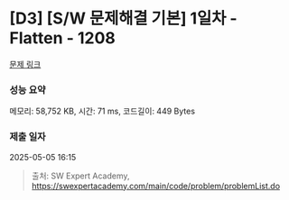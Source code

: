 # [D3] [S/W 문제해결 기본] 1일차 - Flatten - 1208 

[문제 링크](https://swexpertacademy.com/main/code/problem/problemDetail.do?contestProbId=AV139KOaABgCFAYh) 

### 성능 요약

메모리: 58,752 KB, 시간: 71 ms, 코드길이: 449 Bytes

### 제출 일자

2025-05-05 16:15



> 출처: SW Expert Academy, https://swexpertacademy.com/main/code/problem/problemList.do